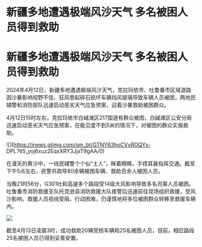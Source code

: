 # 新疆多地遭遇极端风沙天气 多名被困人员得到救助

# 新疆多地遭遇极端风沙天气 多名被困人员得到救助

2024年4月12日，新疆多地遭遇极端风沙天气，克拉玛依市、吐鲁番市区域道路因沙暴影响视野不佳、狂风卷起碎石损坏车辆挡风玻璃导致车辆人员被困，两地民辅警和消防部队迅速启动恶劣天气应急预案，迎着沙暴救助被困群众。

4月12日15时左右，克拉玛依市白碱滩区217国道有群众被困，白碱滩区公安分局迅速启动恶劣天气应急预案，在能见度不到5米的情况下，对被困的群众实施救助。

![](https://inews.gtimg.com/om_bt/GTNY63hoCVvROQYx-
DPL765_yoj6xuz2EqxXRY3JjxT9gAA/0)

在漫天的黄沙中，一线民辅警个个似“土人”，眯着眼睛，手捂耳鼻指挥交通。截至下午5点左右，民警共疏导80余辆被困车辆、救助百余人被困人员。

当晚21时56分，G301吐和高速多个路段受14级大风影响导致多名司乘人员被困。吐鲁番市消防救援支队托克逊县消防救援大队接警后迅速前往现场组织救援，受风沙影响，救援人员视线受阻、行动困难，仍谨慎地将多位被困群众转移至救援车辆内。

![](https://inews.gtimg.com/om_bt/G3ZgZI9e5r1bratCCueJNgSeODIOK2x4jQZ5AnFDRvtpcAA/0)

截至4月13日凌晨3时，成功救助20辆受损车辆和25名被困人员，目前，相应路段25名被困人员已得到妥善安置。

